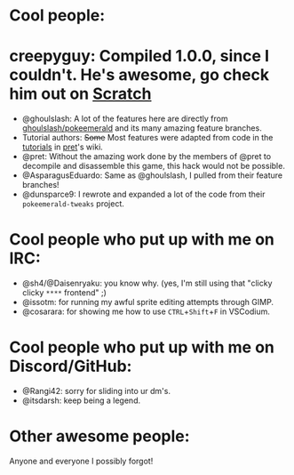 # Cool people:

# creepyguy: Compiled 1.0.0, since I couldn't. He's awesome, go check him out on [Scratch](https://scratch.mit.edu/users/creepyguy256/)

- @ghoulslash: A lot of the features here are directly from [ghoulslash/pokeemerald](https://github.com/ghoulslash/pokeemerald.git) and its many amazing feature branches.
- Tutorial authors: ~~Some~~ Most features were adapted from code in the [tutorials](https://github.com/pret/pokeemerald/wiki/Tutorials/) in [pret](https://github.com/pret/)'s wiki.
- @pret: Without the amazing work done by the members of @pret to decompile and disassemble this game, this hack would not be possible.
- @AsparagusEduardo: Same as @ghoulslash, I pulled from their feature branches!
- @dunsparce9: I rewrote and expanded a lot of the code from their `pokeemerald-tweaks` project.


# Cool people who put up with me on IRC:

- @sh4/@Daisenryaku: you know why. (yes, I'm still using that "clicky clicky `****` frontend" ;)
- @issotm: for running my awful sprite editing attempts through GIMP.
- @cosarara: for showing me how to use `CTRL`+`Shift`+`F` in VSCodium.

# Cool people who put up with me on Discord/GitHub:
- @Rangi42: sorry for sliding into ur dm's.
- @itsdarsh: keep being a legend.


# Other awesome people:

Anyone and everyone I possibly forgot!
